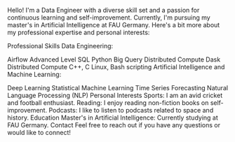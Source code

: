 Hello! I'm a Data Engineer with a diverse skill set and a passion for continuous learning and self-improvement. Currently, I'm pursuing my master's in Artificial Intelligence at FAU Germany. Here's a bit more about my professional expertise and personal interests:

Professional Skills
Data Engineering:

Airflow
Advanced Level SQL
Python
Big Query
Distributed Compute
Dask Distributed Compute
C++, C
Linux, Bash scripting
Artificial Intelligence and Machine Learning:

Deep Learning
Statistical Machine Learning
Time Series Forecasting
Natural Language Processing (NLP)
Personal Interests
Sports: I am an avid cricket and football enthusiast.
Reading: I enjoy reading non-fiction books on self-improvement.
Podcasts: I like to listen to podcasts related to space and history.
Education
Master's in Artificial Intelligence: Currently studying at FAU Germany.
Contact
Feel free to reach out if you have any questions or would like to connect!

